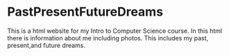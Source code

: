 # PastPresentFutureDreams
This is a html website for my Intro to Computer Science course. In this html there is information about me including photos. This includes my past, present,and future dreams.

